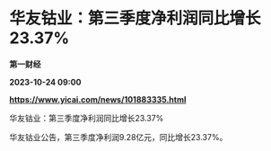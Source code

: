 # 华友钴业：第三季度净利润同比增长23.37%
**第一财经**

**2023-10-24 09:00**

**https://www.yicai.com/news/101883335.html**

华友钴业：第三季度净利润同比增长23.37%

华友钴业公告，第三季度净利润9.28亿元，同比增长23.37%。